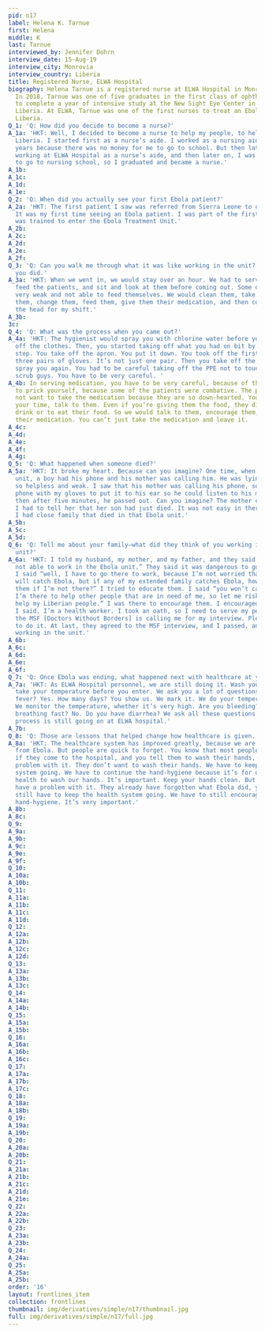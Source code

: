 ```yaml
---
pid: n17
label: Helena K. Tarnue
first: Helena
middle: K
last: Tarnue
interviewed_by: Jennifer Dohrn
interview_date: 15-Aug-19
interview_city: Monrovia
interview_country: Liberia
title: Registered Nurse, ELWA Hospital
biography: Helena Tarnue is a registered nurse at ELWA Hospital in Monrovia, Liberia.
  In 2018, Tarnue was one of five graduates in the first class of ophthalmic nurses
  to complete a year of intensive study at the New Sight Eye Center in Paynesville,
  Liberia. At ELWA, Tarnue was one of the first nurses to treat an Ebola patient in
  Liberia.
Q_1: 'Q: How did you decide to become a nurse?'
A_1a: 'HKT: Well, I decided to become a nurse to help my people, to help my country,
  Liberia. I started first as a nurse’s aide. I worked as a nursing aide for many
  years because there was no money for me to go to school. But then later, I started
  working at ELWA Hospital as a nurse’s aide, and then later on, I was offered a scholarship
  to go to nursing school, so I graduated and became a nurse.'
A_1b: 
A_1c: 
A_1d: 
A_1e: 
Q_2: 'Q: When did you actually see your first Ebola patient?'
A_2a: 'HKT: The first patient I saw was referred from Sierra Leone to our hospital.
  It was my first time seeing an Ebola patient. I was part of the first group that
  was trained to enter the Ebola Treatment Unit.'
A_2b: 
A_2c: 
A_2d: 
A_2e: 
A_2f: 
Q_3: 'Q: Can you walk me through what it was like working in the unit? Tell me what
  you did.'
A_3a: 'HKT: When we went in, we would stay over an hour. We had to serve medication,
  feed the patients, and sit and look at them before coming out. Some of them were
  very weak and not able to feed themselves. We would clean them, take good care of
  them, change them, feed them, give them their medication, and then come out. I was
  the head for my shift.'
A_3b: 
3c: 
Q_4: 'Q: What was the process when you came out?'
A_4a: 'HKT: The hygienist would spray you with chlorine water before you could take
  off the clothes. Then, you started taking off what you had on bit by bit, step by
  step. You take off the apron. You put it down. You took off the first—we all have
  three pairs of gloves. It’s not just one pair. Then you take off the apron. They
  spray you again. You had to be careful taking off the PPE not to touch the ordinary
  scrub guys. You have to be very careful. '
A_4b: In serving medication, you have to be very careful, because of the needle, not
  to prick yourself, because some of the patients were combative. The patients might
  not want to take the medication because they are so down-hearted. You have to take
  your time, talk to them. Even if you’re giving them the food, they didn’t want to
  drink or to eat their food. So we would talk to them, encourage them, give them
  their medication. You can’t just take the medication and leave it. 
A_4c: 
A_4d: 
A_4e: 
A_4f: 
A_4g: 
Q_5: 'Q: What happened when someone died?'
A_5a: 'HKT: It broke my heart. Because can you imagine? One time, when I entered the
  unit, a boy had his phone and his mother was calling him. He was lying on the bed,
  so helpless and weak. I saw that his mother was calling his phone, so I took the
  phone with my gloves to put it to his ear so he could listen to his mother. But
  then after five minutes, he passed out. Can you imagine? The mother called back.
  I had to tell her that her son had just died. It was not easy in there. It was terrible.
  I had close family that died in that Ebola unit.'
A_5b: 
A_5c: 
A_5d: 
Q_6: 'Q: Tell me about your family—what did they think of you working in this treatment
  unit?'
A_6a: 'HKT: I told my husband, my mother, and my father, and they said “No. You’re
  not able to work in the Ebola unit.” They said it was dangerous to go in the unit.
  I said “well, I have to go there to work, because I’m not worried that you people
  will catch Ebola, but if any of my extended family catches Ebola, how will I help
  them if I’m not there?” I tried to educate them. I said “you won’t catch it, but
  I’m there to help other people that are in need of me, so let me risk my life to
  help my Liberian people.” I was there to encourage them. I encouraged my husband.
  I said, I’m a health worker. I took an oath, so I need to serve my people. I said
  the MSF [Doctors Without Borders] is calling me for my interview. Please allow me
  to do it. At last, they agreed to the MSF interview, and I passed, and I started
  working in the unit.'
A_6b: 
A_6c: 
A_6d: 
A_6e: 
A_6f: 
Q_7: 'Q: Once Ebola was ending, what happened next with healthcare at your hospital?'
A_7a: 'HKT: As ELWA Hospital personnel, we are still doing it. Wash your hands. We
  take your temperature before you enter. We ask you a lot of questions. Do you have
  fever? Yes. How many days? You show us. We mark it. We do your temperature flash.
  We monitor the temperature, whether it’s very high. Are you bleeding? No. Are you
  breathing fast? No. Do you have diarrhea? We ask all these questions at ELWA. The
  process is still going on at ELWA hospital.'
A_7b: 
Q_8: 'Q: Those are lessons that helped change how healthcare is given.'
A_8a: 'HKT: The healthcare system has improved greatly, because we are experienced
  from Ebola. But people are quick to forget. You know that most people right now,
  if they come to the hospital, and you tell them to wash their hands, they have a
  problem with it. They don’t want to wash their hands. We have to keep the health
  system going. We have to continue the hand-hygiene because it’s for our own good
  health to wash our hands. It’s important. Keep your hands clean. But some people
  have a problem with it. They already have forgotten what Ebola did, you see? We
  still have to keep the health system going. We have to still encourage them for
  hand-hygiene. It’s very important.'
A_8b: 
A_8c: 
Q_9: 
A_9a: 
A_9b: 
A_9c: 
A_9e: 
A_9f: 
Q_10: 
A_10a: 
A_10b: 
Q_11: 
A_11a: 
A_11b: 
A_11c: 
A_11d: 
Q_12: 
A_12a: 
A_12b: 
A_12c: 
A_12d: 
Q_13: 
A_13a: 
A_13b: 
A_13c: 
Q_14: 
A_14a: 
A_14b: 
Q_15: 
A_15a: 
A_15b: 
Q_16: 
A_16a: 
A_16b: 
A_16c: 
Q_17: 
A_17a: 
A_17b: 
A_17c: 
Q_18: 
A_18a: 
A_18b: 
Q_19: 
A_19a: 
A_19b: 
Q_20: 
A_20a: 
A_20b: 
Q_21: 
A_21a: 
A_21b: 
A_21c: 
A_21d: 
A_21e: 
Q_22: 
A_22a: 
A_22b: 
Q_23: 
A_23a: 
A_23b: 
Q_24: 
A_24a: 
Q_25: 
A_25a: 
A_25b: 
order: '16'
layout: frontlines_item
collection: frontlines
thumbnail: img/derivatives/simple/n17/thumbnail.jpg
full: img/derivatives/simple/n17/full.jpg
---
```

